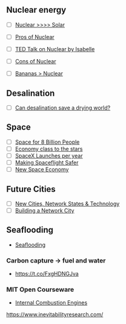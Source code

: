 ## Nuclear energy
- [ ] [Nuclear >>>> Solar](https://twitter.com/BrianGitt/status/1537545262243074048?s=20)
- [ ] [Pros of Nuclear](https://twitter.com/isodope/status/1570081439873662977?s=20)
- [ ] [TED Talk on Nuclear by Isabelle](https://twitter.com/isabelleboemeke/status/1571895606880178186)
- [ ] [Cons of Nuclear](https://twitter.com/isodope/status/1580956907967168512)
- [ ] [Bananas > Nuclear](https://twitter.com/isodope/status/1596190154942992384)


## Desalination
- [ ] [Can desalination save a drying world?](https://www.energymonitor.ai/tech/can-desalination-save-a-drying-world/#:~:text=In%20Israel%2C%20the%20Sorek%20B,prices%20on%20a%20global%20scale)

## Space
- [ ] [Space for 8 Billion People](https://planetocracy.substack.com/p/space-for-8-billion-people)
- [ ] [Economy class to the stars](https://t.co/0rAcdKzjM4)
- [ ] [SpaceX Launches per year](https://twitter.com/thesheetztweetz/status/1668394719171182592?lang=en)
- [ ] [Making Spaceflight Safer](https://www.kayhan.space/)
- [ ] [New Space Economy](https://www.edx.org/learn/business-administration/ecole-polytechnique-federale-de-lausanne-new-space-economy?index=product&queryID=696935b8ecc9ba5414f8aa2797ed6b06&position=3&results_level=second-level-results&term=space&objectID=course-e8bd5363-27d4-4743-a3f2-2b65646e6c71&campaign=New+Space+Economy&source=edX&product_category=course&placement_url=https%3A%2F%2Fwww.edx.org%2Fsearch)
## Future Cities
- [ ] [New Cities, Network States & Technology](https://twitter.com/NiklasAnzinger/status/1657392523566895106)
- [ ] [Building a Network City](https://www.youtube.com/watch?v=i5AfpzgE6gA)

## Seaflooding
- [Seaflooding](https://unchartedterritories.tomaspueyo.com/p/seaflooding)

### Carbon capture -> fuel and water
- https://t.co/FxgHDNGJva


### MIT Open Courseware
- [Internal Combustion Engines](https://ocw.mit.edu/courses/2-61-internal-combustion-engines-spring-2017/)



https://www.inevitabilityresearch.com/
